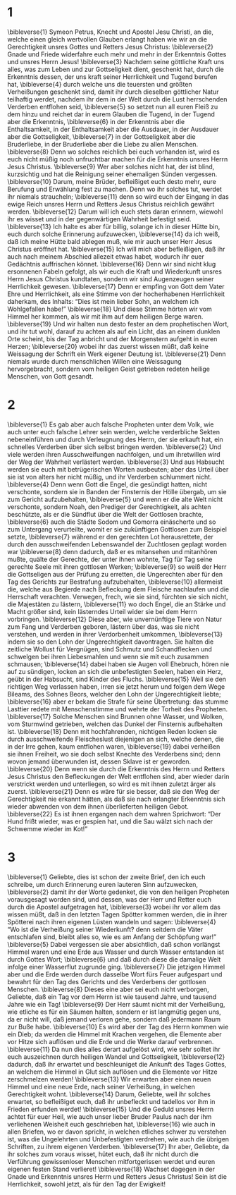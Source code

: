 # 1 
\bibleverse{1} Symeon Petrus, Knecht und Apostel Jesu Christi, an die, welche einen gleich wertvollen Glauben erlangt haben wie wir an die Gerechtigkeit unsres Gottes und Retters Jesus Christus: 
\bibleverse{2} Gnade und Friede widerfahre euch mehr und mehr in der Erkenntnis Gottes und unsres Herrn Jesus! 
\bibleverse{3} Nachdem seine göttliche Kraft uns alles, was zum Leben und zur Gottseligkeit dient, geschenkt hat, durch die Erkenntnis dessen, der uns kraft seiner Herrlichkeit und Tugend berufen hat, 
\bibleverse{4} durch welche uns die teuersten und größten Verheißungen geschenkt sind, damit ihr durch dieselben göttlicher Natur teilhaftig werdet, nachdem ihr dem in der Welt durch die Lust herrschenden Verderben entflohen seid, 
\bibleverse{5} so setzet nun all euren Fleiß zu dem hinzu und reichet dar in eurem Glauben die Tugend, in der Tugend aber die Erkenntnis, 
\bibleverse{6} in der Erkenntnis aber die Enthaltsamkeit, in der Enthaltsamkeit aber die Ausdauer, in der Ausdauer aber die Gottseligkeit, 
\bibleverse{7} in der Gottseligkeit aber die Bruderliebe, in der Bruderliebe aber die Liebe zu allen Menschen. 
\bibleverse{8} Denn wo solches reichlich bei euch vorhanden ist, wird es euch nicht müßig noch unfruchtbar machen für die Erkenntnis unsres Herrn Jesus Christus. 
\bibleverse{9} Wer aber solches nicht hat, der ist blind, kurzsichtig und hat die Reinigung seiner ehemaligen Sünden vergessen. 
\bibleverse{10} Darum, meine Brüder, befleißiget euch desto mehr, eure Berufung und Erwählung fest zu machen. Denn wo ihr solches tut, werdet ihr niemals straucheln; 
\bibleverse{11} denn so wird euch der Eingang in das ewige Reich unsres Herrn und Retters Jesus Christus reichlich gewährt werden. 
\bibleverse{12} Darum will ich euch stets daran erinnern, wiewohl ihr es wisset und in der gegenwärtigen Wahrheit befestigt seid. 
\bibleverse{13} Ich halte es aber für billig, solange ich in dieser Hütte bin, euch durch solche Erinnerung aufzuwecken, 
\bibleverse{14} da ich weiß, daß ich meine Hütte bald ablegen muß, wie mir auch unser Herr Jesus Christus eröffnet hat. 
\bibleverse{15} Ich will mich aber befleißigen, daß ihr auch nach meinem Abschied allezeit etwas habet, wodurch ihr euer Gedächtnis auffrischen könnet. 
\bibleverse{16} Denn wir sind nicht klug ersonnenen Fabeln gefolgt, als wir euch die Kraft und Wiederkunft unsres Herrn Jesus Christus kundtaten, sondern wir sind Augenzeugen seiner Herrlichkeit gewesen. 
\bibleverse{17} Denn er empfing von Gott dem Vater Ehre und Herrlichkeit, als eine Stimme von der hocherhabenen Herrlichkeit daherkam, des Inhalts: “Dies ist mein lieber Sohn, an welchem ich Wohlgefallen habe!” 
\bibleverse{18} Und diese Stimme hörten wir vom Himmel her kommen, als wir mit ihm auf dem heiligen Berge waren. 
\bibleverse{19} Und wir halten nun desto fester an dem prophetischen Wort, und ihr tut wohl, darauf zu achten als auf ein Licht, das an einem dunklen Orte scheint, bis der Tag anbricht und der Morgenstern aufgeht in euren Herzen; 
\bibleverse{20} wobei ihr das zuerst wissen müßt, daß keine Weissagung der Schrift ein Werk eigener Deutung ist. 
\bibleverse{21} Denn niemals wurde durch menschlichen Willen eine Weissagung hervorgebracht, sondern vom heiligen Geist getrieben redeten heilige Menschen, von Gott gesandt. 

# 2 
\bibleverse{1} Es gab aber auch falsche Propheten unter dem Volk, wie auch unter euch falsche Lehrer sein werden, welche verderbliche Sekten nebeneinführen und durch Verleugnung des Herrn, der sie erkauft hat, ein schnelles Verderben über sich selbst bringen werden. 
\bibleverse{2} Und viele werden ihren Ausschweifungen nachfolgen, und um ihretwillen wird der Weg der Wahrheit verlästert werden. 
\bibleverse{3} Und aus Habsucht werden sie euch mit betrügerischen Worten ausbeuten; aber das Urteil über sie ist von alters her nicht müßig, und ihr Verderben schlummert nicht. 
\bibleverse{4} Denn wenn Gott die Engel, die gesündigt hatten, nicht verschonte, sondern sie in Banden der Finsternis der Hölle übergab, um sie zum Gericht aufzubehalten, 
\bibleverse{5} und wenn er die alte Welt nicht verschonte, sondern Noah, den Prediger der Gerechtigkeit, als achten beschützte, als er die Sündflut über die Welt der Gottlosen brachte, 
\bibleverse{6} auch die Städte Sodom und Gomorra einäscherte und so zum Untergang verurteilte, womit er sie zukünftigen Gottlosen zum Beispiel setzte, 
\bibleverse{7} während er den gerechten Lot herausrettete, der durch den ausschweifenden Lebenswandel der Zuchtlosen geplagt worden war 
\bibleverse{8} denn dadurch, daß er es mitansehen und mitanhören mußte, quälte der Gerechte, der unter ihnen wohnte, Tag für Tag seine gerechte Seele mit ihren gottlosen Werken; 
\bibleverse{9} so weiß der Herr die Gottseligen aus der Prüfung zu erretten, die Ungerechten aber für den Tag des Gerichts zur Bestrafung aufzubehalten, 
\bibleverse{10} allermeist die, welche aus Begierde nach Befleckung dem Fleische nachlaufen und die Herrschaft verachten. Verwegen, frech, wie sie sind, fürchten sie sich nicht, die Majestäten zu lästern, 
\bibleverse{11} wo doch Engel, die an Stärke und Macht größer sind, kein lästerndes Urteil wider sie bei dem Herrn vorbringen. 
\bibleverse{12} Diese aber, wie unvernünftige Tiere von Natur zum Fang und Verderben geboren, lästern über das, was sie nicht verstehen, und werden in ihrer Verdorbenheit umkommen, 
\bibleverse{13} indem sie so den Lohn der Ungerechtigkeit davontragen. Sie halten die zeitliche Wollust für Vergnügen, sind Schmutz und Schandflecken und schwelgen bei ihren Liebesmahlen und wenn sie mit euch zusammen schmausen; 
\bibleverse{14} dabei haben sie Augen voll Ehebruch, hören nie auf zu sündigen, locken an sich die unbefestigten Seelen, haben ein Herz, geübt in der Habsucht, sind Kinder des Fluchs. 
\bibleverse{15} Weil sie den richtigen Weg verlassen haben, irren sie jetzt herum und folgen dem Wege Bileams, des Sohnes Beors, welcher den Lohn der Ungerechtigkeit liebte; 
\bibleverse{16} aber er bekam die Strafe für seine Übertretung: das stumme Lasttier redete mit Menschenstimme und wehrte der Torheit des Propheten. 
\bibleverse{17} Solche Menschen sind Brunnen ohne Wasser, und Wolken, vom Sturmwind getrieben, welchen das Dunkel der Finsternis aufbehalten ist. 
\bibleverse{18} Denn mit hochfahrenden, nichtigen Reden locken sie durch ausschweifende Fleischeslust diejenigen an sich, welche denen, die in der Irre gehen, kaum entflohen waren, 
\bibleverse{19} dabei verheißen sie ihnen Freiheit, wo sie doch selbst Knechte des Verderbens sind; denn wovon jemand überwunden ist, dessen Sklave ist er geworden. 
\bibleverse{20} Denn wenn sie durch die Erkenntnis des Herrn und Retters Jesus Christus den Befleckungen der Welt entflohen sind, aber wieder darin verstrickt werden und unterliegen, so wird es mit ihnen zuletzt ärger als zuerst. 
\bibleverse{21} Denn es wäre für sie besser, daß sie den Weg der Gerechtigkeit nie erkannt hätten, als daß sie nach erlangter Erkenntnis sich wieder abwenden von dem ihnen überlieferten heiligen Gebot. 
\bibleverse{22} Es ist ihnen ergangen nach dem wahren Sprichwort: “Der Hund frißt wieder, was er gespien hat, und die Sau wälzt sich nach der Schwemme wieder im Kot!” 

# 3 
\bibleverse{1} Geliebte, dies ist schon der zweite Brief, den ich euch schreibe, um durch Erinnerung euren lauteren Sinn aufzuwecken, 
\bibleverse{2} damit ihr der Worte gedenket, die von den heiligen Propheten vorausgesagt worden sind, und dessen, was der Herr und Retter euch durch die Apostel aufgetragen hat, 
\bibleverse{3} wobei ihr vor allem das wissen müßt, daß in den letzten Tagen Spötter kommen werden, die in ihrer Spötterei nach ihren eigenen Lüsten wandeln und sagen: 
\bibleverse{4} “Wo ist die Verheißung seiner Wiederkunft? denn seitdem die Väter entschlafen sind, bleibt alles so, wie es am Anfang der Schöpfung war!” 
\bibleverse{5} Dabei vergessen sie aber absichtlich, daß schon vorlängst Himmel waren und eine Erde aus Wasser und durch Wasser entstanden ist durch Gottes Wort; 
\bibleverse{6} und daß durch diese die damalige Welt infolge einer Wasserflut zugrunde ging. 
\bibleverse{7} Die jetzigen Himmel aber und die Erde werden durch dasselbe Wort fürs Feuer aufgespart und bewahrt für den Tag des Gerichts und des Verderbens der gottlosen Menschen. 
\bibleverse{8} Dieses eine aber sei euch nicht verborgen, Geliebte, daß ein Tag vor dem Herrn ist wie tausend Jahre, und tausend Jahre wie ein Tag! 
\bibleverse{9} Der Herr säumt nicht mit der Verheißung, wie etliche es für ein Säumen halten, sondern er ist langmütig gegen uns, da er nicht will, daß jemand verloren gehe, sondern daß jedermann Raum zur Buße habe. 
\bibleverse{10} Es wird aber der Tag des Herrn kommen wie ein Dieb; da werden die Himmel mit Krachen vergehen, die Elemente aber vor Hitze sich auflösen und die Erde und die Werke darauf verbrennen. 
\bibleverse{11} Da nun dies alles derart aufgelöst wird, wie sehr solltet ihr euch auszeichnen durch heiligen Wandel und Gottseligkeit, 
\bibleverse{12} dadurch, daß ihr erwartet und beschleuniget die Ankunft des Tages Gottes, an welchem die Himmel in Glut sich auflösen und die Elemente vor Hitze zerschmelzen werden! 
\bibleverse{13} Wir erwarten aber einen neuen Himmel und eine neue Erde, nach seiner Verheißung, in welchen Gerechtigkeit wohnt. 
\bibleverse{14} Darum, Geliebte, weil ihr solches erwartet, so befleißiget euch, daß ihr unbefleckt und tadellos vor ihm in Frieden erfunden werdet! 
\bibleverse{15} Und die Geduld unsres Herrn achtet für euer Heil, wie auch unser lieber Bruder Paulus nach der ihm verliehenen Weisheit euch geschrieben hat, 
\bibleverse{16} wie auch in allen Briefen, wo er davon spricht, in welchen etliches schwer zu verstehen ist, was die Ungelehrten und Unbefestigten verdrehen, wie auch die übrigen Schriften, zu ihrem eigenen Verderben. 
\bibleverse{17} Ihr aber, Geliebte, da ihr solches zum voraus wisset, hütet euch, daß ihr nicht durch die Verführung gewissenloser Menschen mitfortgerissen werdet und euren eigenen festen Stand verlieret! 
\bibleverse{18} Wachset dagegen in der Gnade und Erkenntnis unsres Herrn und Retters Jesus Christus! Sein ist die Herrlichkeit, sowohl jetzt, als für den Tag der Ewigkeit! 